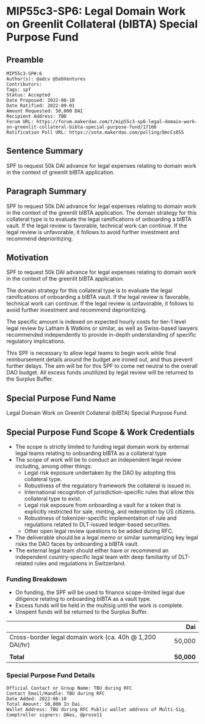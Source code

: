 # MIP55c3-SP6: Legal Domain Work on Greenlit Collateral (bIBTA) Special Purpose Fund

## Preamble

```
MIP55c3-SP#:6
Author(s): @adcv @SebVentures
Contributors:
Tags: spf
Status: Accepted
Date Proposed: 2022-08-10
Date Ratified: 2022-09-01
Amount Requested: 50,000 DAI
Recipient Address: TBD
Forum URL: https://forum.makerdao.com/t/mip55c3-sp6-legal-domain-work-on-greenlit-collateral-bibta-special-purpose-fund/17166
Ratification Poll URL: https://vote.makerdao.com/polling/QmcCs8SS
```

## Sentence Summary
SPF to request 50k DAI advance for legal expenses relating to domain work in the context of greenlit bIBTA application.

## Paragraph Summary
SPF to request 50k DAI advance for legal expenses relating to domain work in the context of the greenlit bIBTA application. The domain strategy for this collateral type is to evaluate the legal ramifications of onboarding a bIBTA vault. If the legal review is favorable, technical work can continue. If the legal review is unfavorable, it follows to avoid further investment and recommend deprioritizing.


## Motivation

SPF to request 50k DAI advance for legal expenses relating to domain work in the context of the greenlit bIBTA application.

The domain strategy for this collateral type is to evaluate the legal ramifications of onboarding a bIBTA vault. If the legal review is favorable, technical work can continue. If the legal review is unfavorable, it follows to avoid further investment and recommend deprioritizing.

The specific amount is indexed on expected hourly costs for tier-1 level legal review by Latham & Watkins or similar, as well as Swiss-based lawyers recommended independently to provide in-depth understanding of specific regulatory implications.

This SPF is necessary to allow legal teams to begin work while final reimbursement details around the budget are ironed out, and thus prevent further delays. The aim will be for this SPF to come net neutral to the overall DAO budget. All excess funds unutilized by legal review will be returned to the Surplus Buffer.


## Special Purpose Fund Name

Legal Domain Work on Greenlit Collateral (bIBTA) Special Purpose Fund.

## Special Purpose Fund Scope & Work Credentials

* The scope is strictly limited to funding legal domain work by external legal teams relating to onboarding bIBTA as a collateral type
* The scope of work will be to conduct an independent legal review including, among other things:
    * Legal risk exposure undertaken by the DAO by adopting this collateral type.
    * Robustness of the regulatory framework the collateral is issued in.
    * International recognition of jurisdiction-specific rules that allow this collateral type to exist.
    * Legal risk exposure from onboarding a vault for a token that is explicitly restricted for sale, minting, and redemption by US citizens.
    * Robustness of tokenizer-specific implementation of rule and regulations related to DLT-issued ledger-based securities.
    * Other open legal review questions to be added during RFC.
* The deliverable should be a legal memo or similar summarizing key legal risks the DAO faces by onboarding a bIBTA vault.
* The external legal team should either have or recommend an independent country-specific legal team with deep familiarity of DLT-related rules and regulations in Switzerland.

### Funding Breakdown

* On funding, the SPF will be used to finance scope-limited legal due diligence relating to onboarding bIBTA as a vault type.
* Excess funds will be held in the multisig until the work is complete.
* Unspent funds will be returned to the Surplus Buffer.

||Dai|
| --- | ---: |
|Cross-border legal domain work (ca. 40h @ 1,200 DAI/hr)|50,000|
|||
|**Total**|**50,000**|

### Special Purpose Fund Details

```
Official Contact or Group Name: TBU during RFC
Contact Email/Handle: TBU during RFC
Date Added: 2022-08-10
Total Amount: 50,000 In Dai.
Wallet Address: TBU during RFC Public wallet address of Multi-Sig.
Comptroller signers: @Aes, @prose11
```
